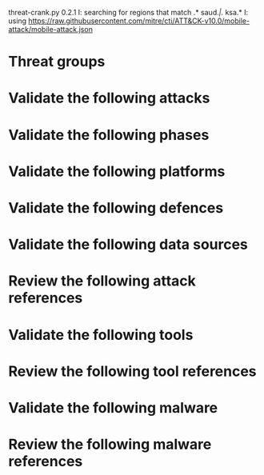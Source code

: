 threat-crank.py 0.2.1
I: searching for regions that match .* saud.*|.* ksa.*
I: using https://raw.githubusercontent.com/mitre/cti/ATT&CK-v10.0/mobile-attack/mobile-attack.json
# Threat groups


# Validate the following attacks


# Validate the following phases


# Validate the following platforms


# Validate the following defences


# Validate the following data sources


# Review the following attack references


# Validate the following tools


# Review the following tool references


# Validate the following malware


# Review the following malware references


